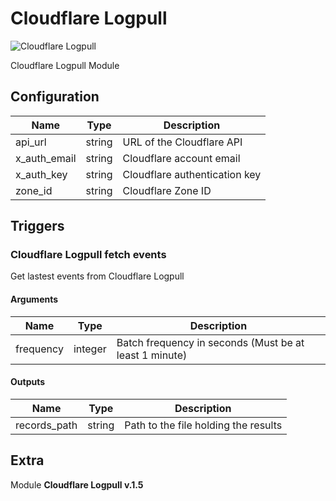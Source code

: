 # Cloudflare Logpull


![Cloudflare Logpull](/assets/playbooks/library/cloudflare-logpull.png)


Cloudflare Logpull Module

## Configuration



| Name      |  Type   |  Description  |
| --------- | ------- | --------------------------- |
| api_url | string | URL of the Cloudflare API |
| x_auth_email | string | Cloudflare account email |
| x_auth_key | string | Cloudflare authentication key |
| zone_id | string | Cloudflare Zone ID |





## Triggers

### Cloudflare Logpull fetch events

Get lastest events from Cloudflare Logpull



#### Arguments
| Name      |  Type   |  Description  |
| --------- | ------- | --------------------------- |
| frequency | integer | Batch frequency in seconds (Must be at least 1 minute) |






#### Outputs
| Name      |  Type   |  Description  |
| --------- | ------- | --------------------------- |
| records_path | string | Path to the file holding the results |















## Extra

Module **Cloudflare Logpull v.1.5**